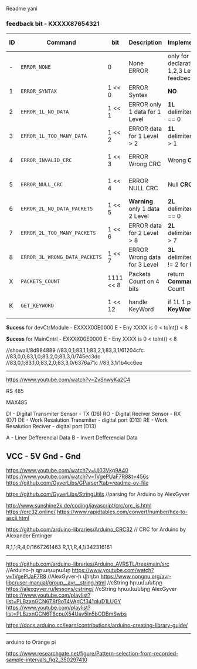 Readme yani

### feedback bit - KXXXX87654321

|ID|Command                        | bit        | Description                    | Implementation                              | devCtrModule instruction        | MainCntrl |
|--| ----------------------------- | ---------- | ------------------------------ | ------------------------------------------- | ------------------------------- |-----------|
|- | `ERROR_NONE`                  | 0          | None ERROR                     | only for declaration 1,2,3 Level feedbeck   | -                               | -
|1 | `ERROR_SYNTAX`                | 1 << 0     | ERROR Syntex                   | **NO**                                      | -                               | -
|2 | `ERROR_1L_NO_DATA`            | 1 << 1     | ERROR only 1 data for 1 Level  | **1L**  delimiters1L[0] == 0                | Don't Processing, Send again    | Send again
|3 | `ERROR_1L_TOO_MANY_DATA`      | 1 << 2     | ERROR data for 1 Level > 2     | **1L**  delimiters1L[0] > 1                 | Don't Processing, Send again    | Send again
|4 | `ERROR_INVALID_CRC`           | 1 << 3     | ERROR Wrong CRC                | Wrong **CRC**                               | Don't Processing, Send again    | Send again
|5 | `ERROR_NULL_CRC`              | 1 << 4     | ERROR NULL CRC                 | Null **CRC**                                | Don't Processing, Send again    | Send again
|6 | `ERROR_2L_NO_DATA_PACKETS`    | 1 << 5     | **Warning** only 1 data 2 Level| **2L**  delimiters2L[0] == 0                | Do                              | OK
|7 | `ERROR_2L_TOO_MANY_PACKETS`   | 1 << 6     | ERROR data for 2 Level > 8     | **2L**  delimiters2L[0] > 7                 | **Do size=8, Send next?**       | Send next?
|8 | `ERROR_3L_WRONG_DATA_PACKETS` | 1 << 7     | ERROR Wrong data for 3 Level   | **3L**  delimiters3L[0] != 2 for ROW        | Don't Processing, Send again    | Send again
|X | `PACKETS_COUNT`               | 1111 << 8  | Packets Count on 4 bits        | return **Commands** Count                   | size for loop                   | -
|K | `GET_KEYWORD`                 | 1 << 12    | handle KeyWord                 | if 1L 1 part is **KeyWord**                 | Don't Processing, do **KeyWord**| -


**Sucess** for devCtrModule - EXXXX00E0000 
E - Eny
XXXX is 0 < toInt() < 8

**Sucess** for MainCntrl - EXXXX00E0000 
E - Eny
XXXX is 0 < toInt() < 8

//showall/8d984889
//83,0,1;83,1,1;83,2,1;83,3,1/61204cfc
//83,0,0;83,1,0;83,2,0;83,3,0/745ec3dc
//83,0,1;83,1,0;83,2,0;83,3,0/6376a71c
//83,3,1/1b4cc6ee













--------------------------------------------------------------------------------------------------------
https://www.youtube.com/watch?v=ZvSnwyKa2C4

RS 485

MAX485

DI - Digital Transmiter Sensor - TX (D6)
RO - Digital Reciver Sensor - RX (D7)
DE - Work Resalution Transmiter - digital port (D13)
RE - Work Resalution Reciver - digital port (D13)

A - Liner Defferencial Data
B - Invert Defferencial Data

VCC - 5V
Gnd - Gnd
--------------------------------------------------------------------------------------------------------
https://www.youtube.com/watch?v=Ul03Vkg9A40
https://www.youtube.com/watch?v=1VgePUaF7R8&t=456s
https://github.com/GyverLibs/GParser?tab=readme-ov-file

https://github.com/GyverLibs/StringUtils                     //parsing for Arduino by AlexGyver

http://www.sunshine2k.de/coding/javascript/crc/crc_js.html
https://crc32.online/
https://www.rapidtables.com/convert/number/hex-to-ascii.html

https://github.com/arduino-libraries/Arduino_CRC32             // CRC for Arduino by Alexander Entinger


R,1,1;R,4,0/1667261463
R,1,1;R,4,1/342316161

--------------------------------------------------------------------------------------------------------

https://github.com/arduino-libraries/Arduino_AVRSTL/tree/main/src            //Arduino-ի գրադարանը
https://www.youtube.com/watch?v=1VgePUaF7R8                                  //AlexGyver-ի վիդեո
https://www.nongnu.org/avr-libc/user-manual/group__avr__string.html          //cString հրամաները
https://alexgyver.ru/lessons/cstring/                                        //cString հրամաները AlexGyver
https://www.youtube.com/playlist?list=PLBzxnGCN6T8f9oT4VAgCf341qIuD1LUGY
https://www.youtube.com/playlist?list=PLBzxnGCN6T8cpuX54Uav5In5bODBmSwbs

https://docs.arduino.cc/learn/contributions/arduino-creating-library-guide/



--------------------------------------------------------------------------------------------------------
arduino to Orange pi

https://www.researchgate.net/figure/Pattern-selection-from-recorded-sample-intervals_fig2_350297410

